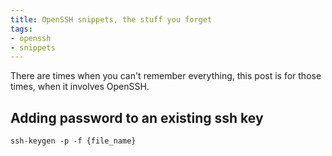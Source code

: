 ```yaml
---
title: OpenSSH snippets, the stuff you forget
tags:
- openssh
- snippets
---
```


There are times when you can't remember everything, this post is for those times, when it involves OpenSSH.

## Adding password to an existing ssh key
```
ssh-keygen -p -f {file_name}
```

